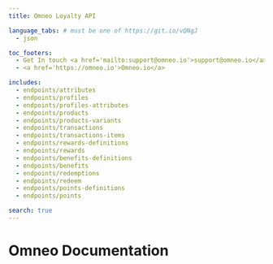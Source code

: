 ```yaml
---
title: Omneo Loyalty API

language_tabs: # must be one of https://git.io/vQNgJ
  - json

toc_footers:
  - Get In touch <a href='mailto:support@omneo.io'>support@omneo.io</a>
  - <a href='https://omneo.io'>Omneo.io</a>

includes:
  - endpoints/attributes
  - endpoints/profiles
  - endpoints/profiles-attributes
  - endpoints/products
  - endpoints/products-variants
  - endpoints/transactions
  - endpoints/transactions-items
  - endpoints/rewards-definitions
  - endpoints/rewards
  - endpoints/benefits-definitions
  - endpoints/benefits
  - endpoints/redemptions  
  - endpoints/redeem
  - endpoints/points-definitions
  - endpoints/points

search: true
---
```


# Omneo Documentation